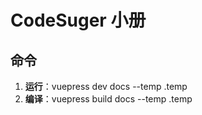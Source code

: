 # CodeSuger 小册

## 命令

1. **运行**：vuepress dev docs --temp .temp
2. **编译**：vuepress build docs --temp .temp
